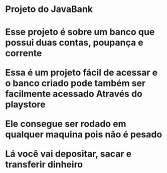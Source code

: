 <h1>Projeto do JavaBank<h1>
<p>Esse projeto é sobre um banco que possui duas contas, poupança e corrente</p>
<p>Essa é um projeto fácil de acessar e o banco criado pode também ser facilmente acessado Através do playstore</p>
<p>Ele consegue ser rodado em qualquer maquina pois não é pesado</p>
<p>Lá você vai depositar, sacar e transferir dinheiro</p>
